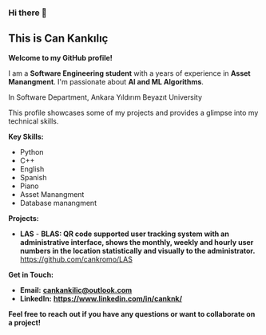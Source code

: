 
### Hi there 👋

## This is Can Kankılıç 

**Welcome to my GitHub profile!**

I am a **Software Engineering student** with a years of experience in **Asset Manangment**. I'm passionate about **AI and ML Algorithms**.

In Software Department, Ankara Yıldırım Beyazıt University

This profile showcases some of my projects and provides a glimpse into my technical skills. 

**Key Skills:**

* Python
* C++
* English
* Spanish 
* Piano
* Asset Manangment 
* Database manangment


**Projects:**

* **LAS** - **BLAS: QR code supported user tracking system with an administrative interface, shows the monthly, weekly and hourly user numbers in the location statistically and visually to the administrator.** https://github.com/cankromo/LAS


**Get in Touch:**

*  **Email:** **cankankilic@outlook.com**
*  **LinkedIn:** **https://www.linkedin.com/in/canknk/**

**Feel free to reach out if you have any questions or want to collaborate on a project!**
